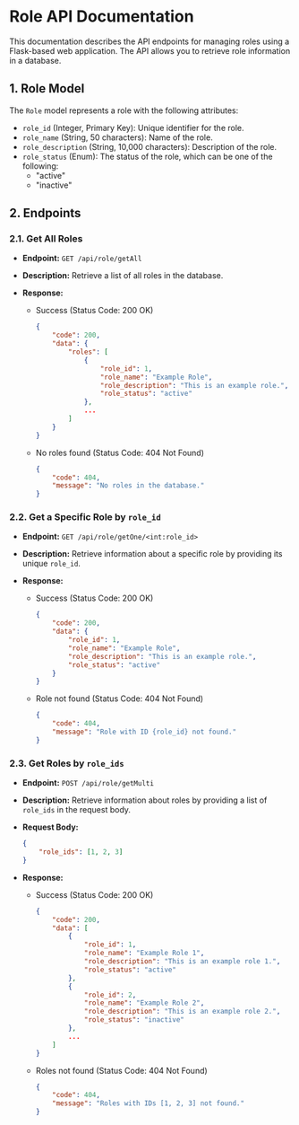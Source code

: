 # Role API Documentation

This documentation describes the API endpoints for managing roles using a Flask-based web application. The API allows you to retrieve role information in a database.

## 1. Role Model

The `Role` model represents a role with the following attributes:

- `role_id` (Integer, Primary Key): Unique identifier for the role.
- `role_name` (String, 50 characters): Name of the role.
- `role_description` (String, 10,000 characters): Description of the role.
- `role_status` (Enum): The status of the role, which can be one of the following:
  - "active"
  - "inactive"

## 2. Endpoints

### 2.1. Get All Roles

- **Endpoint:** `GET /api/role/getAll`
- **Description:** Retrieve a list of all roles in the database.
- **Response:**

  - Success (Status Code: 200 OK)
    ```json
    {
        "code": 200,
        "data": {
            "roles": [
                {
                    "role_id": 1,
                    "role_name": "Example Role",
                    "role_description": "This is an example role.",
                    "role_status": "active"
                },
                ...
            ]
        }
    }
    ```

  - No roles found (Status Code: 404 Not Found)
    ```json
    {
        "code": 404,
        "message": "No roles in the database."
    }
    ```

### 2.2. Get a Specific Role by `role_id`

- **Endpoint:** `GET /api/role/getOne/<int:role_id>`
- **Description:** Retrieve information about a specific role by providing its unique `role_id`.
- **Response:**

  - Success (Status Code: 200 OK)
    ```json
    {
        "code": 200,
        "data": {
            "role_id": 1,
            "role_name": "Example Role",
            "role_description": "This is an example role.",
            "role_status": "active"
        }
    }
    ```

  - Role not found (Status Code: 404 Not Found)
    ```json
    {
        "code": 404,
        "message": "Role with ID {role_id} not found."
    }
    ```

### 2.3. Get Roles by `role_ids`

- **Endpoint:** `POST /api/role/getMulti`
- **Description:** Retrieve information about roles by providing a list of `role_ids` in the request body.
- **Request Body:**
  ```json
  {
      "role_ids": [1, 2, 3]
  }
  ```
- **Response:**

  - Success (Status Code: 200 OK)
    ```json
    {
        "code": 200,
        "data": [
            {
                "role_id": 1,
                "role_name": "Example Role 1",
                "role_description": "This is an example role 1.",
                "role_status": "active"
            },
            {
                "role_id": 2,
                "role_name": "Example Role 2",
                "role_description": "This is an example role 2.",
                "role_status": "inactive"
            },
            ...
        ]
    }
    ```

  - Roles not found (Status Code: 404 Not Found)
    ```json
    {
        "code": 404,
        "message": "Roles with IDs [1, 2, 3] not found."
    }
    ```
